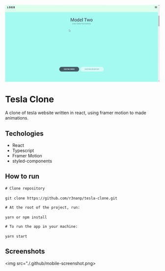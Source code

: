 <img align="center" src="./.github/desktop.gif"> <br />

# Tesla Clone
  A clone of tesla website written in react, using framer motion to made animations.

## Techologies
- React
- Typescript
- Framer Motion
- styled-components

## How to run

```
# Clone repository

git clone https://github.com/r3nanp/tesla-clone.git
```

```
# At the root of the project, run:

yarn or npm install
```

```
# To run the app in your machine:

yarn start
```

## Screenshots
  <img src="./.github/mobile-screenshot.png>
